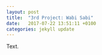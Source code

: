 ```yaml
---
layout: post
title:  "3rd Project: Wabi Sabi"
date:   2017-07-22 13:51:11 +0100
categories: jekyll update
---
```

Text.
